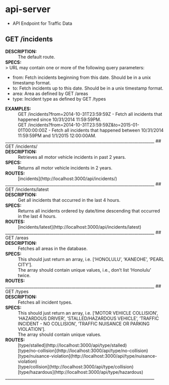 # api-server

* API Endpoint for Traffic Data

## GET /incidents

<d1>
<dt><strong>DESCRIPTION:</strong></dt>
<dd>The default route.</dd>

<dt><strong>SPECS:</strong></dt>
>  URL may contain one or more of the following query parameters:
</d1>

<ul>
<li>from: Fetch incidents beginning from this date.  Should be in a unix timestamp format.</li>
<li>to: Fetch incidents up to this date.  Should be in a unix timestamp format.</li>
<li>area: Area as defined by GET /areas</li>
<li>type: Incident type as defined by GET /types</li>
</ul>

<d1>
<dt><strong>EXAMPLES:</strong></dt>
<dd>GET /incidents?from=2014-10-31T23:59:59Z - Fetch all incidents that happened since 10/31/2014 11:59:59PM.</dd>
<dd>GET /incidents?from=2014-10-31T23:59:59Z&to=2015-01-01T00:00:00Z - Fetch all incidents that happened between 10/31/2014 11:59:59PM and 1/1/2015 12:00:00AM.</dd>
</d1>
__________________________________________________________________________
## GET /incidents/

<d1>
<dt><strong>DESCRIPTION:</strong></dt>
<dd>Retrieves all motor vehicle incidents in past 2 years.</dd>

<dt><strong>SPECS:</strong></dt>
<dd>Returns all motor vehicle incidents in 2 years.</dd>

<dt><strong>ROUTES:</strong></dt>
<dd>[incidents](http://localhost:3000/api/incidents/)</dd>
</d1>
__________________________________________________________________________
## GET /incidents/latest

<d1>
<dt><strong>DESCRIPTION:</strong></dt>
<dd>Get all incidents that occurred in the last 4 hours.</dd>

<dt><strong>SPECS:</strong></dt>
<dd>Returns all incidents ordered by date/time descending that occurred in the last 4 hours.</dd>

<dt><strong>ROUTES:</strong></dt>
<dd>[incidents/latest](http://localhost:3000/api/incidents/latest)</dd>
</d1>
__________________________________________________________________________
## GET /areas

<d1>
<dt><strong>DESCRIPTION:</strong></dt>
<dd>Fetches all areas in the database.</dd>

<dt><strong>SPECS:</strong></dt>
<dd>This should just return an array, i.e. [‘HONOLULU’, ‘KANEOHE’, ‘PEARL CITY’].</dd>
<dd>The array should contain unique values, i.e., don’t list ‘Honolulu’ twice.</dd>

<dt><strong>ROUTES:</strong></dt>
__________________________________________________________________________
## GET /types

<d1>
<dt><strong>DESCRIPTION:</strong></dt>
<dd>Fetches all incident types.</dd>

<dt><strong>SPECS:</strong></dt>
<dd>This should just return an array, i.e. [‘MOTOR VEHICLE COLLISION’, ‘HAZARDOUS DRIVER’, ‘STALLED/HAZARDOUS VEHICLE’, ‘TRAFFIC INCIDENT - NO COLLISION’, ‘TRAFFIC NUISANCE OR PARKING VIOLATION’].</dd>
<dd>The array should contain unique values.</dd>

<dt><strong>ROUTES:</strong></dt>
<dd>[type/stalled](http://localhost:3000/api/type/stalled)</dd>
<dd>[type/no-collision](http://localhost:3000/api/type/no-collision)</dd>
<dd>[type/nuisance-violation](http://localhost:3000/api/type/nuisance-violation)</dd>
<dd>[type/collision](http://localhost:3000/api/type/collision)</dd>
<dd>[type/hazardous](http://localhost:3000/api/type/hazardous)</dd>
</d1>
__________________________________________________________________________








